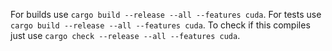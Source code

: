 For builds use `cargo build --release --all --features cuda`.
For tests use `cargo build --release --all --features cuda`.
To check if this compiles just use `cargo check --release --all --features cuda`.

